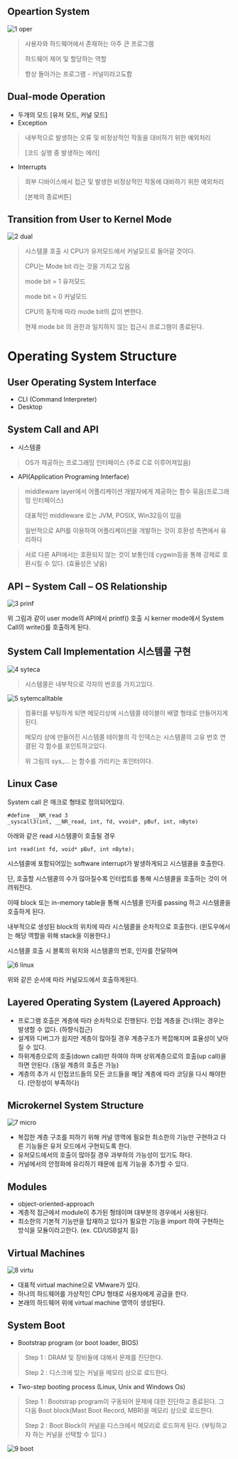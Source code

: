 ## Opeartion System

![1 oper](https://user-images.githubusercontent.com/62434898/113505424-b5496680-9579-11eb-962e-465036692eea.jpg)
 
> 사용자와 하드웨어에서 존재하는 아주 큰 프로그램
> 
> 하드웨어 제어 및 할당하는 역할
> 
> 항상 돌아가는 프로그램 - 커널이라고도함

## Dual-mode Operation
- 두개의 모드 [유저 모드, 커널 모드]
- Exception
> 내부적으로 발생하는 오류 및 비정상적인 작동을 대비하기 위한 예외처리
> 
> [코드 실행 중 발생하는 에러]
- Interrupts
> 외부 디바이스에서 접근 및 발생한 비정상적인 작동에 대비하기 위한 예외처리
> 
> [본체의 종료버튼]

## Transition from User to Kernel Mode

![2 dual](https://user-images.githubusercontent.com/62434898/113505425-b67a9380-9579-11eb-9750-73fb23cad534.jpg)
 
> 시스템콜 호출 시 CPU가 유저모드에서 커널모드로 들어갈 것이다.
> 
> CPU는 Mode bit 라는 것을 가지고 있음
> 
> 	mode bit = 1 유저모드
> 
> 	mode bit = 0 커널모드
> 	
> CPU의 동작에 따라 mode bit의 값이 변한다.
> 
> 현재 mode bit 의 권한과 일치하지 않는 접근시 프로그램이 종료된다.


# Operating System Structure

## User Operating System Interface
- CLI (Command Interpreter)
- Desktop

## System Call and API
- 시스템콜
> OS가 제공하는 프로그래밍 인터페이스 (주로 C로 이루어져있음)
- API(Application Programing Interface) 
> middleware layer에서 어플리케이션 개발자에게 제공하는 함수 묶음(프로그래밍 인터페이스)
> 
> 대표적인 middleware 로는 JVM, POSIX, Win32등이 있음
> 
> 일반적으로 API를 이용하여 어플리케이션을 개발하는 것이 호환성 측면에서 유리하다

> 서로 다른 API에서는 호환되지 않는 것이 보통인데 cygwin등을 통해 강제로 호환시킬 수 있다. (효율성은 낮음)

## API – System Call – OS Relationship

![3 prinf](https://user-images.githubusercontent.com/62434898/113505426-b67a9380-9579-11eb-95ea-b6ec17f2be37.jpg)

위 그림과 같이 user mode의 API에서 printf() 호출 시 kerner mode에서 System Call의 write()를 호출하게 된다.

## System Call Implementation 시스템콜 구현

![4 syteca](https://user-images.githubusercontent.com/62434898/113505428-b7132a00-9579-11eb-8d83-baffe505da7e.jpg) 

> 시스템콜은 내부적으로 각자의 번호를 가지고있다.
 
![5 sytemcalltable](https://user-images.githubusercontent.com/62434898/113505429-b7132a00-9579-11eb-9d7a-3e6fc2ab4d2c.jpg)

> 컴퓨터를 부팅하게 되면 메모리상에 시스템콜 테이블이 배열 형태로 만들어지게된다. 
> 
> 메모리 상에 만들어진 시스템콜 테이블의 각 인덱스는 시스템콜의 고유 번호 연결된 각 함수를 포인트하고있다. 
> 
> 위 그림의 sys_... 는 함수를 가리키는 포인터이다.

## Linux Case
System call 은 매크로 형태로 정의되어있다.
```
#define __NR_read 3
_syscall3(int, __NR_read, int, fd, vvoid*, pBuf, int, nByte)
```
아래와 같은 read 시스템콜이 호출될 경우
```
int read(int fd, void* pBuf, int nByte);
```
시스템콜에 포함되어있는 software interrupt가 발생하게되고 시스템콜을 호출한다.

단, 호출할 시스템콜의 수가 많아질수록 인터럽트를 통해 시스템콜을 호출하는 것이 어려워진다.

이때 block 또는 in-memory table을 통해 시스템콜 인자를 passing 하고 시스템콜을 호출하게 된다.

내부적으로 생성된 block의 위치에 따라 시스템콜을 순차적으로 호출한다.
(윈도우에서는 해당 역할을 위해 stack을 이용한다.)

시스템콜 호출 시 블록의 위치와 시스템콜의 번호, 인자를 전달하며

![6 linux](https://user-images.githubusercontent.com/62434898/113505430-b7abc080-9579-11eb-861d-a7de13ed5c4c.jpg)

위와 같은 순서에 따라 커널모드에서 호출하게된다.	

## Layered Operating System (Layered Approach)
- 프로그램 호출은 계층에 따라 순차적으로 진행된다. 인접 계층을 건너뛰는 경우는 발생할 수 없다. (하향식접근)
- 설계와 디버그가 쉽지만 계층이 많아질 경우 계층구조가 복잡해지며 효율성이 낮아질 수 있다. 
- 하위계층으로의 호출(down call)만 하여야 하며 상위계층으로의 호출(up call)을 하면 안된다. (동일 계층의 호출은 가능)
- 계층의 추가 시 인접코드들의 모든 코드들을 해당 계층에 따라 코딩을 다시 해야한다. (안정성이 부족하다)

## Microkernel System Structure

![7 micro](https://user-images.githubusercontent.com/62434898/113505431-b7abc080-9579-11eb-9355-d6494e95ab5d.jpg)

- 복잡한 계층 구조를 피하기 위해 커널 영역에 필요한 최소한의 기능만 구현하고 다른 기능들은 유저 모드에서 구현되도록 한다. 
- 유저모드에서의 호출이 많아질 경우 과부하의 가능성이 있기도 하다.
- 커널에서의 안정화에 유리하기 때문에 쉽게 기능을 추가할 수 있다.

## Modules
- object-oriented-approach
- 계층적 접근에서 module이 추가된 형태이며 대부분의 경우에서 사용된다.
- 최소한의 기본적 기능만을 탑재하고 있다가 필요한 기능을 import 하여 구현하는 방식을 모듈이라고한다. (ex. CD/USB설치 등)

## Virtual Machines

![8 virtu](https://user-images.githubusercontent.com/62434898/113505432-b7abc080-9579-11eb-9aa8-46cc45e98fd7.jpg)
 
- 대표적 virtual machine으로 VMware가 있다.
- 하나의 하드웨어를 가상적인 CPU 형태로 사용자에게 공급을 한다.
- 본래의 하드웨어 위에 virtual machine 영역이 생성된다.

## System Boot
- Bootstrap program (or boot loader, BIOS)
> Step 1 : DRAM 및 장비들에 대해서 문제를 진단한다.
> 
> Step 2 : 디스크에 있는 커널을 메모리 상으로 로드한다.
- Two-step booting process (Linux, Unix and Windows Os)
> Step 1 : Bootstrap program이 구동되어 문제에 대한 진단하고 종료된다. 그 다음 Boot block(Mast Boot Record, MBR)을 메모리 상으로 로드한다.
> 
> Step 2 :  Boot Block이 커널을 디스크에서 메모리로 로드하게 된다. (부팅하고자 하는 커널을 선택할 수 있다.)

![9 boot](https://user-images.githubusercontent.com/62434898/113505433-b8445700-9579-11eb-824e-5e99edc2bce9.jpg)
 
